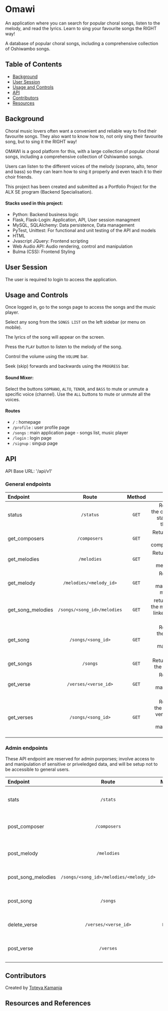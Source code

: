 # Omawi

An application where you can search for popular choral songs, listen to the melody, and read the lyrics. Learn to sing your favourite songs the RIGHT way!

A database of popular choral songs, including a comprehensive collection of Oshiwambo songs.

## Table of Contents

- [Background](#background)
- [User Session](#user-session)
- [Usage and Controls](#usage-and-controls)
- [API](#api)
- [Contributors](#contributors)
- [Resources](#resources-and-references)

## Background

Choral music lovers often want a convenient and reliable way to find their favourite songs. They also want to know how to, not only sing their favourite song, but to sing it the RIGHT way!

OMAWI is a good platform for this, with a large collection of popular choral songs, including a comprehensive collection of Oshiwambo songs.

Users can listen to the different voices of the melody (soprano, alto, tenor and bass) so they can learn how to sing it properly and even teach it to their choir friends.

This project has been created and submitted as a Portfolio Project for the ALX SE program (Backend Specialisation).

#### Stacks used in this project:
- Python: Backend business logic
- Flask, Flask-Login: Application, API, User session managment
- MySQL, SQLAlchemy: Data persistence, Data management
- PyTest, Unittest: For functional and unit testing of the API and models
- HTML
- Jvascript JQuery: Frontend scripting
- Web Audio API: Audio rendering, control and manipulation
- Bulma (CSS): Frontend Styling

## User Session

The user is required to login to access the application.

## Usage and Controls

Once logged in, go to the songs page to access the songs and the music player.

Select any song from the `SONGS LIST` on the left sidebar (or menu on mobile).

The lyrics of the song will appear on the screen.

Press the `PLAY` button to listen to the melody of the song.

Control the volume using the `VOLUME` bar.

Seek (skip) forwards and backwards using the `PROGRESS` bar.

#### Sound Mixer:
Select the buttons `SOPRANO`, `ALTO`, `TENOR`, and `BASS` to mute or unmute a specific voice (channel). Use the `ALL` buttons to mute or unmute all the voices.

#### Routes

* `/` : homepage
* `/profile` : user profile page
* `/songs` : main application page - songs list, music player
* `/login` : login page
* `/signup` : singup page

## API

API Base URL: '/api/v1'

### General endpoints

| Endpoint | Route               | Method | Role                                 |
|:---------|:-------------------:|:------:|-------------------------------------:|
| status   | `/status`          | `GET`  | Returns the current status of the API |
| get_composers |  `/composers`  | `GET`  | Returns all the composers            |
| get_melodies | `/melodies`     | `GET`  | Returns all the melodies             |
| get_melody | `/melodies/<melody_id>` | `GET` | Returns the matching melody     |
| get_song_melodies | `/songs/<song_id>/melodies` | `GET` | returns all the melody linked to a song |
| get_song |  `/songs/<song_id>` | `GET`  | Returns the song that matches the id |
| get_songs | `/songs`           | `GET`  | Returns all the songs                |
| get_verse | `/verses/<verse_id>` | `GET` | Returns the matching verse          |
| get_verses | `/songs/<song_id>` | `GET` | Returns the all the verses of the matching song |

### Admin endpoints
These API endpoint are reserved for admin purporses; involve access to and manipulation of sensitive or priveledged data, and will be setup not to be accessible to general users.

| Endpoint   | Route               | Method | Role                               |
|:-----------|:-------------------:|:------:|-----------------------------------:|
| stats      | `/stats`     | `GET` | Returns a summary of all objects in the DB |
| post_composer | `/composers`     | `POST` | Creates a new composer (name)      |
| post_melody | `/melodies` | `POST` | Creates a new melody (filepath, composer_id) |
| post_song_melodies | `/songs/<song_id>/melodies/<melody_id>` | `POST` | Adds a melody to a song |
| post_song  | `/songs`            | `POST` | Creates a new song (title, number) |
| delete_verse | `/verses/<verse_id>` | `DELETE` | Deletes the matching verse    |
| post_verse | `/verses`        | `POST` | Creates a new verse (song_id, lyrics) |


## Contributors

Created by [Toteya Kamanja](https://github.com/Toteya)

## Resources and References
